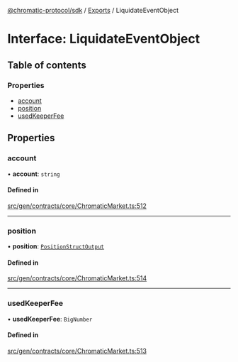 [@chromatic-protocol/sdk](../README.md) / [Exports](../modules.md) / LiquidateEventObject

# Interface: LiquidateEventObject

## Table of contents

### Properties

- [account](LiquidateEventObject.md#account)
- [position](LiquidateEventObject.md#position)
- [usedKeeperFee](LiquidateEventObject.md#usedkeeperfee)

## Properties

### account

• **account**: `string`

#### Defined in

[src/gen/contracts/core/ChromaticMarket.ts:512](https://github.com/chromatic-protocol/sdk/blob/ff89bc3/src/gen/contracts/core/ChromaticMarket.ts#L512)

___

### position

• **position**: [`PositionStructOutput`](../modules.md#positionstructoutput)

#### Defined in

[src/gen/contracts/core/ChromaticMarket.ts:514](https://github.com/chromatic-protocol/sdk/blob/ff89bc3/src/gen/contracts/core/ChromaticMarket.ts#L514)

___

### usedKeeperFee

• **usedKeeperFee**: `BigNumber`

#### Defined in

[src/gen/contracts/core/ChromaticMarket.ts:513](https://github.com/chromatic-protocol/sdk/blob/ff89bc3/src/gen/contracts/core/ChromaticMarket.ts#L513)
